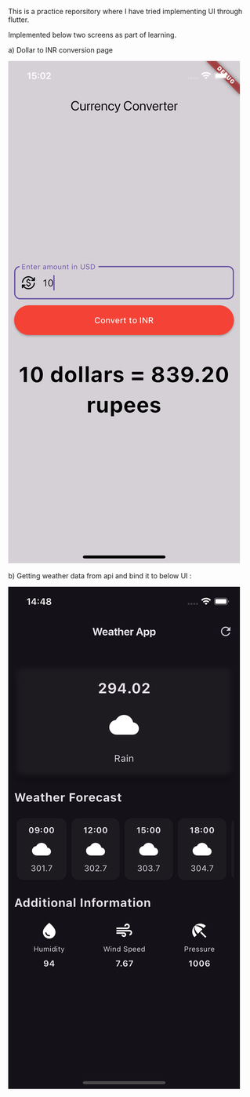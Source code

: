 This is a practice reporsitory where I have tried implementing UI through flutter.

Implemented below two screens as part of learning.

a) Dollar to INR conversion page

![alt text](image.png)

b) Getting weather data from api and bind it to below UI :

![alt text](<Simulator Screenshot - iPhone 14 - 2024-08-15 at 14.48.41.png>)
